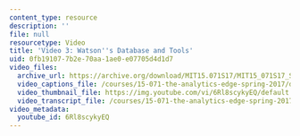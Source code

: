 ```yaml
---
content_type: resource
description: ''
file: null
resourcetype: Video
title: 'Video 3: Watson''s Database and Tools'
uid: 0fb19107-7b2e-70aa-1ae0-e07705d4d1d7
video_files:
  archive_url: https://archive.org/download/MIT15.071S17/MIT15_071S17_Session_5.3.05_300k.mp4
  video_captions_file: /courses/15-071-the-analytics-edge-spring-2017/d1313e74c2b6501e98a601c59c0b67aa_6Rl8scykyEQ.vtt
  video_thumbnail_file: https://img.youtube.com/vi/6Rl8scykyEQ/default.jpg
  video_transcript_file: /courses/15-071-the-analytics-edge-spring-2017/72fe98a107af886454c5ec52cf022805_6Rl8scykyEQ.pdf
video_metadata:
  youtube_id: 6Rl8scykyEQ
---
```

